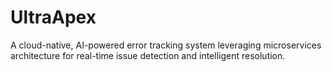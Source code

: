 # UltraApex
A cloud-native, AI-powered error tracking system leveraging microservices architecture for real-time issue detection and intelligent resolution.
